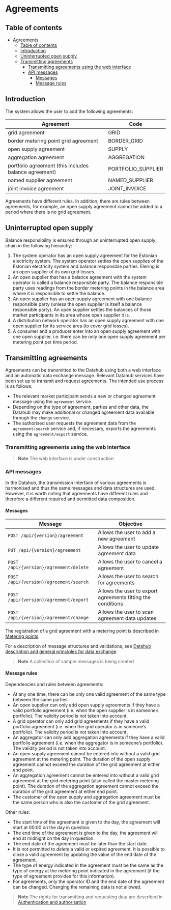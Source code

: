 ﻿# Agreements

## Table of contents

- [Agreements](#agreements)
  - [Table of contents](#table-of-contents)
  - [Introduction](#introduction)
  - [Uninterrupted open supply](#uninterrupted-open-supply)
  - [Transmitting agreements](#transmitting-agreements)
    - [Transmitting agreements using the web interface](#transmitting-agreements-using-the-web-interface)
    - [API messages](#api-messages)
      - [Messages](#messages)
      - [Message rules](#message-rules)

## Introduction

The system allows the user to add the following agreements:

| Agreement                                             | Code               |
| ----------------------------------------------------- | ------------------ |
| grid agreement                                        | GRID               |
| border metering point grid agreement                  | BORDER_GRID        |
| open supply agreement                                 | SUPPLY             |
| aggregation agreement                                 | AGGREGATION        |
| portfolio agreement (this includes balance agreement) | PORTFOLIO_SUPPLIER |
| named supplier agreement                              | NAMED_SUPPLIER     |
| joint invoice agreement                               | JOINT_INVOICE      |

Agreements have different rules. In addition, there are rules between agreements, for example, an open supply agreement cannot be added to a period where there is no grid agreement.

## Uninterrupted open supply

Balance responsibility is ensured through an uninterrupted open supply chain in the following hierarchy:

1. The system operator has an open supply agreement for the Estonian electricity system. The system operator settles the open supplies of the Estonian electricity system and balance responsible parties. Elering is an open supplier of its own grid losses.
2. An open supplier that has a balance agreement with the system operator is called a balance responsible party. The balance responsible party uses readings from the border metering points in the balance area where it is responsible to settle the balance.
3. An open supplier has an open supply agreement with one balance responsible party (unless the open supplier is itself a balance responsible party). An open supplier settles the balances of those market participants in its area whose open supplier it is.
4. A distribution network operator has an open supply agreement with one open supplier for its service area (to cover grid losses).
5. A consumer and a producer enter into an open supply agreement with one open supplier, i.e. there can be only one open supply agreement per metering point per time period.

## Transmitting agreements

Agreements can be transmitted to the Datahub using both a web interface and an automatic data exchange message. Relevant Datahub services have been set up to transmit and request agreements. The intended use process is as follows:

- The relevant market participant sends a new or changed agreement message using the `agreement` service.
- Depending on the type of agreement, parties and other data, the Datahub may make additional or changed agreement data available through the `change` service.
- The authorised user requests the agreement data from the `agreement/search` service and, if necessary, exports the agreements using the `agreement/export` service.

### Transmitting agreements using the web interface

> **Note**
> The web interface is under construction

### API messages

In the Datahub, the transmission interface of various agreements is harmonised and thus the same messages and data structures are used. However, it is worth noting that agreements have different rules and therefore a different required and permitted data composition.

#### Messages

| Message                                | Objective                                                   |
| -------------------------------------- | ----------------------------------------------------------- |
| `POST /api/{version}/agreement`        | Allows the user to add a new agreement                      |
| `PUT /api/{version}/agreement`         | Allows the user to update agreement data                    |
| `POST /api/{version}/agreement/delete` | Allows the user to cancel a agreement                       |
| `POST /api/{version}/agreement/search` | Allows the user to search for agreements                    |
| `POST /api/{version}/agreement/export` | Allows the user to export agreements fitting the conditions |
| `POST /api/{version}/agreement/change` | Allows the user to scan agreement data updates              |

The registration of a grid agreement with a metering point is described in [Metering points](04-metering-points.md).

For a description of message structures and validations, see [Datahub description and general principles for data exchange](01-datahub-description-and-general-principles-for-data-exchange.md)

> **Note**
> A collection of sample messages is being created

#### Message rules

Dependencies and rules between agreements:

- At any one time, there can be only one valid agreement of the same type between the same parties.
- An open supplier can only add open supply agreements if they have a valid portfolio agreement (i.e. when the open supplier is in someone’s portfolio). The validity period is not taken into account.
- A grid operator can only add grid agreements if they have a valid portfolio agreement (i.e. when the grid operator is in someone’s portfolio). The validity period is not taken into account.
- An aggregator can only add aggregation agreements if they have a valid portfolio agreement (i.e. when the aggregator is in someone’s portfolio). The validity period is not taken into account.
- An open supply agreement cannot be entered into without a valid grid agreement at the metering point. The duration of the open supply agreement cannot exceed the duration of the grid agreement at either end point.
- An aggregation agreement cannot be entered into without a valid grid agreement at the grid metering point (also called the master metering point). The duration of the aggregation agreement cannot exceed the duration of the grid agreement at either end point.
- The customer of the open supply and aggregation agreement must be the same person who is also the customer of the grid agreement.

Other rules:

- The start time of the agreement is given to the day, the agreement will start at 00:00 on the day in question.
- The end time of the agreement is given to the day, the agreement will end at midnight on the day in question.
- The end date of the agreement must be later than the start date.
- It is not permitted to *delete* a valid or expired agreement. It is possible to close a valid agreement by updating the value of the end date of the agreement.
- The type of energy indicated in the agreement must be the same as the type of energy at the metering point indicated in the agreement (if the type of agreement provides for this information).
- For agreements, only the operator ID and the end date of the agreement can be changed. Changing the remaining data is not allowed.

> **Note**
> The rights for transmitting and requesting data are described in [Authentication and authorisation](02-authentication-and-authorisation.md)
